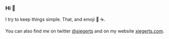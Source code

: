 ### Hi 👋

I try to keep things simple. That, and emoji 🐶 ☕.

You can also find me on twitter [@siegerts](https://twitter.com/siegerts) and on my website [xiegerts.com](https://www.xiegerts.com/).


